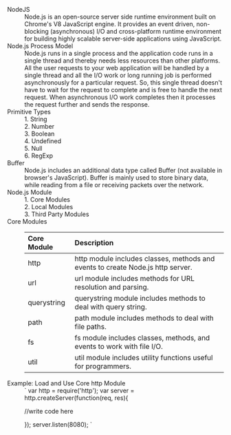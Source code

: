 <dl>
  <dt>NodeJS</dt>
  <dd>Node.js is an open-source server side runtime environment built on Chrome's V8 JavaScript engine. It provides an event driven, non-blocking (asynchronous) I/O and cross-platform runtime environment for building highly scalable server-side applications using JavaScript. </dd>

  <dt>Node.js Process Model</dt>
  <dd>Node.js runs in a single process and the application code runs in a single thread and thereby needs less resources than other platforms. All the user requests to your web application will be handled by a single thread and all the I/O work or long running job is performed asynchronously for a particular request. So, this single thread doesn't have to wait for the request to complete and is free to handle the next request. When asynchronous I/O work completes then it processes the request further and sends the response.</dd>

<dt>Primitive Types</dt>
<dd>1. String<br/>  
    2. Number<br/>  
    3. Boolean<br/>  
    4. Undefined<br/>  
    5. Null<br/>  
    6. RegExp </dd>


<dt>Buffer</dt>
<dd>Node.js includes an additional data type called Buffer (not available in browser's JavaScript). Buffer is mainly used to store binary data, while reading from a file or receiving packets over the network.</dd>

<dt>Node.js Module</dt>
<dd>1. Core Modules<br/>
    2. Local Modules<br/>
    3. Third Party Modules </dd>


<dt>Core Modules</dt>
<dd>

|  Core Module |	Description                                                                 |
|:-------------|:-------------------------------------------------------------------------------|
|http	       | http module includes classes, methods and events to create Node.js http server.|
|url	       | url module includes methods for URL resolution and parsing.                    |
|querystring   | querystring module includes methods to deal with query string.                 |
|path	       | path module includes methods to deal with file paths.                          |
|fs	           | fs module includes classes, methods, and events to work with file I/O.         |
|util	       | util module includes utility functions useful for programmers.                 |

</dd>


<dt>Example: Load and Use Core http Module</dt>
<dd>
`
var http = require('http');
var server = http.createServer(function(req, res){

  //write code here

});
server.listen(8080);
`</dd>


</dl>